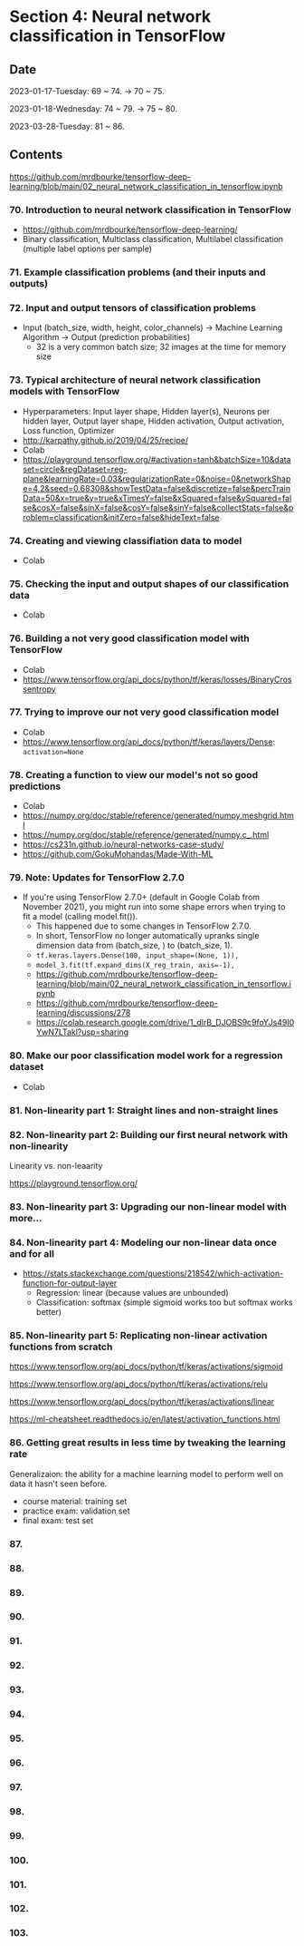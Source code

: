 # Section 4: Neural network classification in TensorFlow

## Date

2023-01-17-Tuesday: 69 ~ 74. -> 70 ~ 75.

2023-01-18-Wednesday: 74 ~ 79. -> 75 ~ 80.

2023-03-28-Tuesday: 81 ~ 86.

## Contents

https://github.com/mrdbourke/tensorflow-deep-learning/blob/main/02_neural_network_classification_in_tensorflow.ipynb

### 70. Introduction to neural network classification in TensorFlow

- https://github.com/mrdbourke/tensorflow-deep-learning/
- Binary classification, Multiclass classification, Multilabel classification (multiple label options per sample)

### 71. Example classification problems (and their inputs and outputs)

### 72. Input and output tensors of classification problems

- Input (batch_size, width, height, color_channels) -> Machine Learning Algorithm -> Output (prediction probabilities)
  - 32 is a very common batch size; 32 images at the time for memory size

### 73. Typical architecture of neural network classification models with TensorFlow

- Hyperparameters: Input layer shape, Hidden layer(s), Neurons per hidden layer, Output layer shape, Hidden activation, Output activation, Loss function, Optimizer
- http://karpathy.github.io/2019/04/25/recipe/
- Colab
- https://playground.tensorflow.org/#activation=tanh&batchSize=10&dataset=circle&regDataset=reg-plane&learningRate=0.03&regularizationRate=0&noise=0&networkShape=4,2&seed=0.68308&showTestData=false&discretize=false&percTrainData=50&x=true&y=true&xTimesY=false&xSquared=false&ySquared=false&cosX=false&sinX=false&cosY=false&sinY=false&collectStats=false&problem=classification&initZero=false&hideText=false

### 74. Creating and viewing classifiation data to model

- Colab

### 75. Checking the input and output shapes of our classification data

- Colab

### 76. Building a not very good classification model with TensorFlow

- Colab
- https://www.tensorflow.org/api_docs/python/tf/keras/losses/BinaryCrossentropy

### 77. Trying to improve our not very good classification model

- Colab
- https://www.tensorflow.org/api_docs/python/tf/keras/layers/Dense: `activation=None`

### 78. Creating a function to view our model's not so good predictions

- Colab
- https://numpy.org/doc/stable/reference/generated/numpy.meshgrid.html
- https://numpy.org/doc/stable/reference/generated/numpy.c_.html
- https://cs231n.github.io/neural-networks-case-study/
- https://github.com/GokuMohandas/Made-With-ML

### 79. Note: Updates for TensorFlow 2.7.0

- If you're using TensorFlow 2.7.0+ (default in Google Colab from November 2021), you might run into some shape errors when trying to fit a model (calling model.fit()).
  - This happened due to some changes in TensorFlow 2.7.0.
  - In short, TensorFlow no longer automatically upranks single dimension data from (batch_size, ) to (batch_size, 1).
  - `tf.keras.layers.Dense(100, input_shape=(None, 1)),`
  - `model_3.fit(tf.expand_dims(X_reg_train, axis=-1),`
  - https://github.com/mrdbourke/tensorflow-deep-learning/blob/main/02_neural_network_classification_in_tensorflow.ipynb
  - https://github.com/mrdbourke/tensorflow-deep-learning/discussions/278
  - https://colab.research.google.com/drive/1_dlrB_DJOBS9c9foYJs49I0YwN7LTakl?usp=sharing

### 80. Make our poor classification model work for a regression dataset

- Colab

### 81. Non-linearity part 1: Straight lines and non-straight lines

### 82. Non-linearity part 2: Building our first neural network with non-linearity

Linearity vs. non-leaarity

https://playground.tensorflow.org/

### 83. Non-linearity part 3: Upgrading our non-linear model with more...

### 84. Non-linearity part 4: Modeling our non-linear data once and for all

- https://stats.stackexchange.com/questions/218542/which-activation-function-for-output-layer
  - Regression: linear (because values are unbounded)
  - Classification: softmax (simple sigmoid works too but softmax works better)

### 85. Non-linearity part 5: Replicating non-linear activation functions from scratch

https://www.tensorflow.org/api_docs/python/tf/keras/activations/sigmoid

https://www.tensorflow.org/api_docs/python/tf/keras/activations/relu

https://www.tensorflow.org/api_docs/python/tf/keras/activations/linear

https://ml-cheatsheet.readthedocs.io/en/latest/activation_functions.html

### 86. Getting great results in less time by tweaking the learning rate

Generalizaion: the ability for a machine learning model to perform well on data it hasn't seen before.
- course material: training set
- practice exam: validation set
- final exam: test set

### 87.

### 88.

### 89.

### 90.

### 91.

### 92.

### 93.

### 94.

### 95.

### 96.

### 97.

### 98.

### 99.

### 100.

### 101.

### 102.

### 103.
